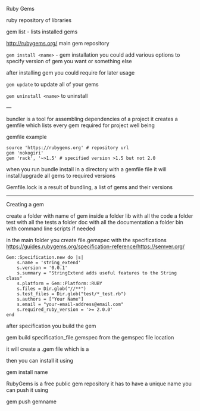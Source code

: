 
Ruby Gems

ruby repository of libraries

gem list - lists installed gems

http://rubygems.org/ main gem repository

`gem install <name>` - gem installation
	you could add various options to specify version of gem you want or something else

after installing gem you could require for later usage

`gem update` to update all of your gems

`gem uninstall <name>` to uninstall

—

bundler is a tool for assembling dependencies of a project
it creates a gemfile which lists every gem required for project well being

gemfile example
```
source 'https://rubygems.org' # repository url
gem 'nokogiri' 
gem 'rack', '~>1.5' # specified version >1.5 but not 2.0
```

when you run
bundle install
in a directory with a gemfile file it will install/upgrade all gems to required versions

Gemfile.lock is a result of bundling, a list of gems and their versions

----

Creating a gem

create a folder with name of gem
inside
	a folder lib with all the code
	a folder test with all the tests
	a folder doc with all the documentation
	a folder bin with command line scripts if needed

in the main folder you create file.gemspec
with the specifications
https://guides.rubygems.org/specification-reference/https://semver.org/
```
Gem::Specification.new do |s|
	s.name = 'string_extend'
	s.version = '0.0.1'
	s.summary = "StringExtend adds useful features to the String class"
	s.platform = Gem::Platform::RUBY
	s.files = Dir.glob("//**")
	s.test_files = Dir.glob("test/*_test.rb")
	s.authors = ["Your Name"]
	s.email = "your-email-address@email.com"
	s.required_ruby_version = '>= 2.0.0'
end
```

after specification you build the gem

gem build specification_file.gemspec
from the gemspec file location

it will create a .gem file which is a 

then you can install it using

gem install name

RubyGems is a free public gem repository
it has to have a unique name
you can push it using 

gem push gemname